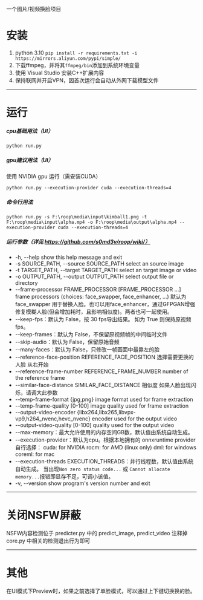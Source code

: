 一个图片/视频换脸项目

# 安装
1. python 3.10 `pip install -r requirements.txt -i https://mirrors.aliyun.com/pypi/simple/`
2. 下载ffmpeg，并将其`ffmpeg/bin`添加到系统环境变量
3. 使用 Visual Studio 安装C++扩展内容
4. 保持联网并开启VPN，因首次运行会自动从外网下载模型文件

***
# 运行
##### cpu基础用法（UI）
```
python run.py
```

##### gpu建议用法（UI）
使用 NVIDIA gpu 运行（需安装CUDA）
```
python run.py --execution-provider cuda --execution-threads=4
```

##### 命令行用法
```
python run.py -s F:\roop\media\input\kimball1.png -t F:\roop\media\input\alpha.mp4 -o F:\roop\media\output\alpha.mp4 --execution-provider cuda --execution-threads=4
```

##### 运行参数（详见 https://github.com/s0md3v/roop/wiki/）
* -h, --help                                               show this help message and exit
* -s SOURCE_PATH, --source SOURCE_PATH                     select an source image
* -t TARGET_PATH, --target TARGET_PATH                     select an target image or video
* -o OUTPUT_PATH, --output OUTPUT_PATH                     select output file or directory
* --frame-processor FRAME_PROCESSOR [FRAME_PROCESSOR ...]  frame processors (choices: face_swapper, face_enhancer, ...)
默认为 face_swapper 用于替换人脸。也可以用face_enhancer，通过GFPGAN增强修复模糊人脸(但会增加耗时，且影响相似度)。两者也可一起使用。
* --keep-fps：默认为 False，按 30 fps导出结果。
如为 True 则保持原视频 fps。
* --keep-frames：默认为 False，不保留原视频帧的中间临时文件
* --skip-audio：默认为 False，保留原始音频
* --many-faces：默认为 False，只修改一帧画面中最靠左的脸
* --reference-face-position REFERENCE_FACE_POSITION                          选择需要更换的人脸 从右开始
* --reference-frame-number REFERENCE_FRAME_NUMBER                            number of the reference frame
* --similar-face-distance SIMILAR_FACE_DISTANCE                              相似度 如果人脸出现闪烁，请调大此参数
* --temp-frame-format {jpg,png}                                              image format used for frame extraction
* --temp-frame-quality [0-100]                                               image quality used for frame extraction
* --output-video-encoder {libx264,libx265,libvpx-vp9,h264_nvenc,hevc_nvenc}  encoder used for the output video
* --output-video-quality [0-100]                                             quality used for the output video
* --max-memory：最大允许使用的内存空间GB数，默认值由系统自动生成。
* --execution-provider：默认为cpu。根据本地拥有的 onnxruntime provider 自行选择：
cuda: for NVIDIA
rocm: for AMD (linux only)
dml: for windows
coreml: for mac
* --execution-threads EXECUTION_THREADS：并行线程数，默认值由系统自动生成。
当出现`Non zero status code...` 或 `Cannot allocate memory...`报错即显存不足，可调小该值。
* -v, --version                                                              show program's version number and exit


***
# 关闭NSFW屏蔽
NSFW内容检测位于 predicter.py 中的 predict_image, predict_video
注释掉 core.py 中相关的检测退出行为即可


***
# 其他
在UI模式下Preview时，如果之前选择了单脸模式，可以通过上下键切换换的脸。
